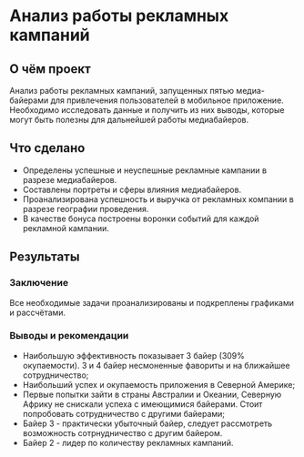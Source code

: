 # Анализ работы рекламных кампаний

## О чём проект
Анализ работы рекламных кампаний, запущенных пятью медиа-байерами для привлечения пользователей в мобильное приложение. Необходимо исследовать данные и получить из них выводы, которые могут быть полезны для дальнейшей работы медиабайеров.

## Что сделано
- Определены успешные и неуспешные рекламные кампании в разрезе медиабайеров.
- Составлены портреты и сферы влияния медиабайеров.
- Проанализирована успешность и выручка от рекламных компании в разрезе географии проведения.
- В качестве бонуса построены воронки событий для каждой рекламной кампании.

## Результаты

### Заключение   
Все необходимые задачи проанализированы и подкреплены графиками и рассчётами.  

### Выводы и рекомендации

- Наибольшую эффективность показывает 3 байер (309% окупаемости). 3 и 4 байер несмоненные фавориты и на ближайшее сотрудничество;
- Наибольший успех и окупаемость приложения в Северной Америке;
- Первые попытки зайти в страны Австралии и Океании, Северную Африку не снискали успеха с имеющимися байерами. Стоит попробовать сотрудничество с другими байерами;
- Байер 3 - практически убыточный байер, следует рассмотреть возможность сотрнудничество с другим байером.
- Байер 2 - лидер по количеству рекламных кампаний.
